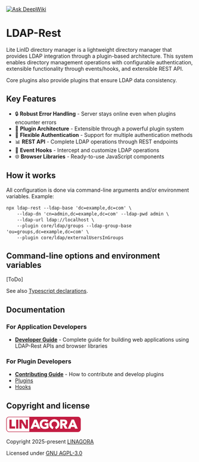 [![Ask DeepWiki](https://deepwiki.com/badge.svg)](https://deepwiki.com/linagora/ldap-rest)

# LDAP-Rest

Lite LinID directory manager is a lightweight directory manager that provides LDAP integration through a plugin-based architecture.
This system enables directory management operations with configurable authentication, extensible functionality through events/hooks,
and extensible REST API.

Core plugins also provide plugins that ensure LDAP data consistency.

## Key Features

- 🔒 **Robust Error Handling** - Server stays online even when plugins encounter errors
- 🔌 **Plugin Architecture** - Extensible through a powerful plugin system
- 🔐 **Flexible Authentication** - Support for multiple authentication methods
- 📊 **REST API** - Complete LDAP operations through REST endpoints
- 🎯 **Event Hooks** - Intercept and customize LDAP operations
- 🌐 **Browser Libraries** - Ready-to-use JavaScript components

## How it works

All configuration is done via command-line arguments and/or environment variables.
Example:

```shell
npx ldap-rest --ldap-base 'dc=example,dc=com' \
    --ldap-dn 'cn=admin,dc=example,dc=com' --ldap-pwd admin \
    --ldap-url ldap://localhost \
    --plugin core/ldap/groups --ldap-group-base 'ou=groups,dc=example,dc=com' \
    --plugin core/ldap/externalUsersInGroups
```

## Command-line options and environment variables

[ToDo]

See also [Typescript declarations](./src/config/args.ts).

## Documentation

### For Application Developers

- **[Developer Guide](./docs/DEVELOPER_GUIDE.md)** - Complete guide for building web applications using LDAP-Rest APIs and browser libraries

### For Plugin Developers

- **[Contributing Guide](./CONTRIBUTING.md)** - How to contribute and develop plugins
- [Plugins](./src/plugins/README.md)
- [Hooks](./HOOKS.md)

## Copyright and license

[![Powered by LINAGORA](./docs/linagora.png)](https://linagora.com)

Copyright 2025-present [LINAGORA](https://linagora.com)

Licensed under [GNU AGPL-3.0](./LICENSE])
